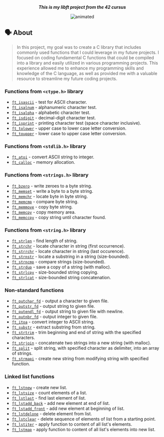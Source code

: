 <p align="center">
	<b><i>This is my libft project from the 42 cursus</i></b><br>
</p>

<div align="center">
  <img src="https://media.giphy.com/media/5zf2M4HgjjWszLd4a5/giphy.gif" alt="animated" />
</div>

## 🗣️ About

> In this project, my goal was to create a C library that includes commonly used functions that I could leverage in my future projects. I focused on coding fundamental C functions that could be compiled into a library and easily utilized in various programming projects. This experience allowed me to enhance my programming skills and knowledge of the C language, as well as provided me with a valuable resource to streamline my future coding projects.

### Functions from `<ctype.h>` library

* [`ft_isascii`](ft_isascii.c)		- test for ASCII character.
* [`ft_isalnum`](ft_isalnum.c)		- alphanumeric character test.
* [`ft_isalpha`](ft_isalpha.c)		- alphabetic character test.
* [`ft_isdigit`](ft_isdigit.c)		- decimal-digit character test.
* [`ft_isprint`](ft_isprint.c)		- printing character test (space character inclusive).
* [`ft_tolower`](ft_tolower.c)		- upper case to lower case letter conversion.
* [`ft_toupper`](ft_toupper.c)		- lower case to upper case letter conversion.

### Functions from `<stdlib.h>` library

* [`ft_atoi`](ft_atoi.c)		- convert ASCII string to integer.
* [`ft_calloc`](ft_calloc.c)	- memory allocation.

### Functions from `<strings.h>` library

* [`ft_bzero`](ft_bzero.c)		- write zeroes to a byte string.
* [`ft_memset`](ft_memset.c)		- write a byte to a byte string.
* [`ft_memchr`](ft_memchr.c)		- locate byte in byte string.
* [`ft_memcmp`](ft_memcmp.c)		- compare byte string.
* [`ft_memmove`](ft_memmove.c)	- copy byte string.
* [`ft_memcpy`](ft_memcpy.c)		- copy memory area.
* [`ft_memccpy`](ft_memccpy.c)	- copy string until character found.

### Functions from `<string.h>` library

* [`ft_strlen`](ft_strlen.c)				- find length of string.
* [`ft_strchr`](ft_strchr.c)				- locate character in string (first occurrence).
* [`ft_strrchr`](ft_strrchr.c)			- locate character in string (last occurence).
* [`ft_strnstr`](ft_strnstr.c)			- locate a substring in a string (size-bounded).
* [`ft_strncmp`](ft_strncmp.c)			- compare strings (size-bounded).
* [`ft_strdup`](ft_strdup.c)				- save a copy of a string (with malloc).
* [`ft_strlcpy`](ft_strlcpy.c)			- size-bounded string copying.
* [`ft_strlcat`](ft_strlcat.c)			- size-bounded string concatenation.

### Non-standard functions

* [`ft_putchar_fd`](ft_putchar_fd.c)		- output a character to given file.
* [`ft_putstr_fd`](ft_putstr_fd.c)		- output string to given file.
* [`ft_putendl_fd`](ft_putendl_fd.c)		- output string to given file with newline.
* [`ft_putnbr_fd`](ft_putnbr_fd.c)		- output integer to given file.
* [`ft_itoa`](ft_itoa.c)					- convert integer to ASCII string.
* [`ft_substr`](ft_substr.c)				- extract substring from string.
* [`ft_strtrim`](ft_strtrim.c)			- trim beginning and end of string with the specified characters.
* [`ft_strjoin`](ft_strjoin.c)			- concatenate two strings into a new string (with malloc).
* [`ft_split`](ft_split.c)				- split string, with specified character as delimiter, into an array of strings.
* [`ft_strmapi`](ft_strmapi.c)			- create new string from modifying string with specified function.

### Linked list functions

* [`ft_lstnew`](ft_lstnew_bonus.c)				- create new list.
* [`ft_lstsize`](ft_lstsize_bonus.c)			- count elements of a list.
* [`ft_lstlast`](ft_lstlast_bonus.c)			- find last element of list.
* [`ft_lstadd_back`](ft_lstadd_back_bonus.c)	- add new element at end of list.
* [`ft_lstadd_front`](ft_lstadd_front_bonus.c)	- add new element at beginning of list.
* [`ft_lstdelone`](ft_lstdelone_bonus.c)		- delete element from list.
* [`ft_lstclear`](ft_lstclear_bonus.c)			- delete sequence of elements of list from a starting point.
* [`ft_lstiter`](ft_lstiter_bonus.c)			- apply function to content of all list's elements.
* [`ft_lstmap`](ft_lstmap_bonus.c)				- apply function to content of all list's elements into new list.
